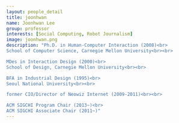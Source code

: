 ```yaml
---
layout: people_detail
title: joonhwan
name: Joonhwan Lee
group: professor
interests: [Social Computing, Robot Journalism]
image: joonhwan.png
description: "Ph.D. in Human-Computer Interaction (2008)<br>
School of Computer Science, Carnegie Mellon University<br><br>

MDes in Interaction Design (2000)<br>
School of Design, Carnegie Mellon University<br><br>

BFA in Industrial Design (1995)<br>
Seoul National University<br><br>

former CIO/Director of Neowiz Internet (2009-2011)<br><br>

ACM SIGCHI Program Chair (2013~)<br>
ACM SIGCHI Associate Chair (2011~)"
---
```


